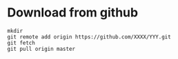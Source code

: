 

# Download from github
```
mkdir
git remote add origin https://github.com/XXXX/YYY.git
git fetch 
git pull origin master
```

